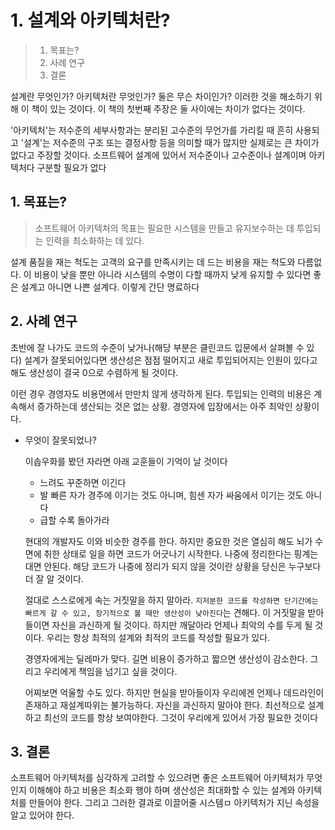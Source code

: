 # 1. 설계와 아키텍처란?

> 1. 목표는?
> 2. 사례 연구
> 3. 결론

설계란 무엇인가? 아키텍처란 무엇인가? 둘은 무슨 차이인가? 이러한 것을 해소하기 위해 이 책이 있는 것이다. 이 책의 첫번째 주장은 둘 사이에는 차이가 없다는 것이다.

'아키텍처'는 저수준의 세부사항과는 분리된 고수준의 무언가를 가리킬 때 흔히 사용되고 '설계'는 저수준의 구조 또는 결정사항 등을 의미할 때가 많지만 실제로는 큰 차이가 없다고 주장할 것이다. 소프트웨어 설계에 있어서 저수준이나 고수준이나 설계이며 아키텍처다 구분할 필요가 없다

## 1. 목표는?

> 소프트웨어 아키텍처의 목표는 필요한 시스템을 만들고 유지보수하는 데 투입되는 인력을 최소화하는 데 있다.

설계 품질을 재는 척도는 고객의 요구를 만족시키는 데 드는 비용을 재는 척도와 다름없다. 이 비용이 낮을 뿐만 아니라 시스템의 수명이 다할 때까지 낮게 유지할 수 있다면 좋은 설계고 아니면 나쁜 설계다. 이렇게 간단 명료하다

## 2. 사례 연구

초반에 잘 나가도 코드의 수준이 낮거나(해당 부분은 클린코드 입문에서 살펴볼 수 있다) 설계가 잘못되어있다면 생산성은 점점 떨어지고 새로 투입되어지는 인원이 있다고 해도 생산성이 결국 0으로 수렴하게 될 것이다.

이런 경우 경영자도 비용면에서 만만치 않게 생각하게 된다. 투입되는 인력의 비용은 계속해서 증가하는데 생산되는 것은 없는 상황. 경영자에 입장에서는 아주 최악인 상황이다.

- 무엇이 잘못되었나?

  이솝우화를 봤던 자라면 아래 교훈들이 기억이 날 것이다

  - 느려도 꾸준하면 이긴다
  - 발 빠른 자가 경주에 이기는 것도 아니며, 힘센 자가 싸움에서 이기는 것도 아니다
  - 급할 수록 돌아가라

  현대의 개발자도 이와 비슷한 경주를 한다. 하지만 중요한 것은 열심히 해도 뇌가 수면에 취한 상태로 일을 하면 코드가 어긋나기 시작한다. 나중에 정리한다는 핑계는 대면 안된다. 해당 코드가 나중에 정리가 되지 않을 것이란 상황을 당신은 누구보다 더 잘 알 것이다.

  절대로 스스로에게 속는 거짓말을 하지 말아라. `지저분한 코드를 작성하면 단기간에는 빠르게 갈 수 있고, 장기적으로 볼 때만 생산성이 낮아진다`는 견해다. 이 거짓말을 받아들이면 자신을 과신하게 될 것이다. 하지만 깨달아라 언제나 최악의 수를 두게 될 것이다. 우리는 항상 최적의 설계와 최적의 코드를 작성할 필요가 있다.

  경영자에게는 딜레마가 맞다. 길면 비용이 증가하고 짧으면 생산성이 감소한다. 그리고 우리에게 책임을 넘기고 싶을 것이다. 

  어찌보면 억울할 수도 있다. 하지만 현실을 받아들이자 우리에겐 언제나 데드라인이 존재하고 재설계따위는 불가능하다. 자신을 과신하지 말아야 한다. 최선적으로 설계하고 최선의 코드를 항상 보여야한다. 그것이 우리에게 있어서 가장 필요한 것이다

## 3. 결론

소프트웨어 아키텍처를 심각하게 고려할 수 있으려면 좋은 소프트웨어 아키텍처가 무엇인지 이해해야 하고 비용은 최소화 행야 하며 생산성은 최대화할 수 있는 설계와 아키텍처를 만들어야 한다. 그리고 그러한 결과로 이끌어줄 시스템ㅁ 아키텍처가 지닌 속성을 알고 있어야 한다.

